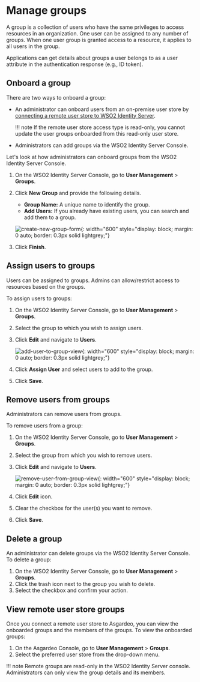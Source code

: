 # Manage groups

A group is a collection of users who have the same privileges to access resources in an organization. One user can be assigned to any number of groups. When one user group is granted access to a resource, it applies to all users in the group.

Applications can get details about groups a user belongs to as a user attribute in the authentication response (e.g., ID token).

## Onboard a group
There are two ways to onboard a group:

- An administrator can onboard users from an on-premise user store by [connecting a remote user store to WSO2 Identity Server]({{base_path}}/guides/users/user-stores/configure-a-user-store/).

    !!! note
        If the remote user store access type is read-only, you cannot update the user groups onboarded from this read-only user store.

- Administrators can add groups via the WSO2 Identity Server Console.

Let's look at how administrators can onboard groups from the WSO2 Identity Server Console.

1. On the WSO2 Identity Server Console, go to **User Management** > **Groups**.
2. Click **New Group** and provide the following details.

    - **Group Name:** A unique name to identify the group.
    - **Add Users:** If you already have existing users, you can search and add them to a group.

    ![create-new-group-form]({{base_path}}/assets/img/guides/groups/create-new-group-form.png){: width="600" style="display: block; margin: 0 auto; border: 0.3px solid lightgrey;"}

3. Click **Finish**.

## Assign users to groups
Users can be assigned to groups. Admins can allow/restrict access to resources based on the groups.

To assign users to groups:

1. On the WSO2 Identity Server Console, go to **User Management** > **Groups**.
2. Select the group to which you wish to assign users.
3. Click **Edit** and navigate to **Users**.

    ![add-user-to-group-view]({{base_path}}/assets/img/guides/groups/add-user-to-group-view.png){: width="600" style="display: block; margin: 0 auto; border: 0.3px solid lightgrey;"}

4. Click **Assign User** and select users to add to the group.
6. Click **Save**.

## Remove users from groups
Administrators can remove users from groups.

To remove users from a group:

1. On the WSO2 Identity Server Console, go to **User Management** > **Groups**.
2. Select the group from which you wish to remove users.
3. Click **Edit** and navigate to **Users**.

    ![remove-user-from-group-view]({{base_path}}/assets/img/guides/groups/remove-user-from-group-view.png){: width="600" style="display: block; margin: 0 auto; border: 0.3px solid lightgrey;"}

4. Click **Edit** icon.
5. Clear the checkbox for the user(s) you want to remove.
6. Click **Save**.

## Delete a group
An administrator can delete groups via the WSO2 Identity Server Console.
To delete a group:

1. On the WSO2 Identity Server Console, go to **User Management** > **Groups**.
2. Click the trash icon next to the group you wish to delete.
3. Select the checkbox and confirm your action.

## View remote user store groups
Once you connect a remote user store to Asgardeo, you can view the onboarded groups and the members of the groups.
To view the onboarded groups:

1. On the Asgardeo Console, go to **User Management** >  **Groups**.
2. Select the preferred user store from the drop-down menu.

!!! note
    Remote groups are read-only in the WSO2 Identity Server console. Administrators can only view the group details and its members.